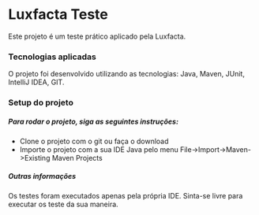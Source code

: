 # Luxfacta Teste

Este projeto é um teste prático aplicado pela Luxfacta.

### Tecnologias aplicadas

O projeto foi desenvolvido utilizando as tecnologias: Java, Maven, JUnit,  IntelliJ IDEA, GIT.

### Setup do projeto

##### Para rodar o projeto, siga as seguintes instruções:

* Clone o projeto com o git ou faça o download
* Importe o projeto com a sua IDE Java pelo menu File->Import->Maven->Existing Maven Projects
##### Outras informações
Os testes foram executados apenas pela própria IDE. Sinta-se livre para executar os teste da sua maneira.

